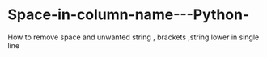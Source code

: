 # Space-in-column-name---Python-
How to remove space and unwanted string , brackets ,string lower in single line
